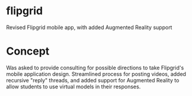 # flipgrid
Revised Flipgrid mobile app, with added Augmented Reality support

# Concept
Was asked to provide consulting for possible directions to take Flipgrid's mobile application design. Streamlined process for posting videos, added recursive "reply" threads, and added support for Augmented Reality to allow students to use virtual models in their responses.
